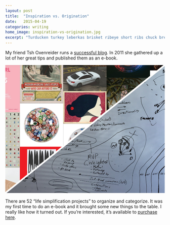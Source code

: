 ```yaml
---
layout: post
title:  "Inspiration vs. Origination"
date:   2015-04-19
categories: writing
home_image: inspiration-vs-origination.jpg
excerpt: "Turducken turkey leberkas brisket ribeye short ribs chuck bresaola ground round venison prosciutto. Tenderloin pancetta tri-tip, short loin cupim biltong rump bresaola venison frankfurter short ribs."
---
```


My friend Tsh Oxenreider runs a <a href="http://www.theartofsimple.net/">successful blog</a>. In 2011 she gathered up a lot of her great tips and published them as an e-book.

<img src="/assets/img/writing/inspiration-vs-origination.jpg" alt="Inspiration vs. Origination">

There are 52 &ldquo;life simplification projects&rdquo; to organize and categorize. It was my first time to do an e-book and it brought some new things to the table. I really like how it turned out. If you&rsquo;re interested, it&rsquo;s available to <a href="http://52bites.com/">purchase here</a>.
